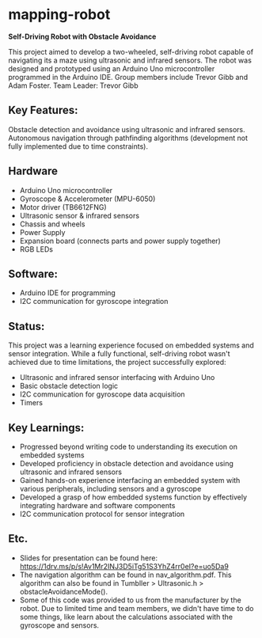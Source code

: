 # mapping-robot
**Self-Driving Robot with Obstacle Avoidance**

This project aimed to develop a two-wheeled, self-driving robot capable of navigating its a maze using ultrasonic and infrared sensors. The robot was designed and prototyped using an Arduino Uno microcontroller programmed in the Arduino IDE. Group members include Trevor Gibb and Adam Foster. Team Leader: Trevor Gibb


## Key Features:

Obstacle detection and avoidance using ultrasonic and infrared sensors.
Autonomous navigation through pathfinding algorithms (development not fully implemented due to time constraints).


## Hardware

* Arduino Uno microcontroller
* Gyroscope & Accelerometer (MPU-6050)
* Motor driver (TB6612FNG)
* Ultrasonic sensor & infrared sensors
* Chassis and wheels
* Power Supply
* Expansion board (connects parts and power supply together)
* RGB LEDs


## Software:

* Arduino IDE for programming
* I2C communication for gyroscope integration


## Status:

This project was a learning experience focused on embedded systems and sensor integration. While a fully functional, self-driving robot wasn't achieved due to time limitations, the project successfully explored:

* Ultrasonic and infrared sensor interfacing with Arduino Uno
* Basic obstacle detection logic
* I2C communication for gyroscope data acquisition
* Timers


## Key Learnings:

* Progressed beyond writing code to understanding its execution on embedded systems
* Developed proficiency in obstacle detection and avoidance using ultrasonic and infrared sensors
* Gained hands-on experience interfacing an embedded system with various peripherals, including sensors and a gyroscope
* Developed a grasp of how embedded systems function by effectively integrating hardware and software components
* I2C communication protocol for sensor integration


## Etc.

* Slides for presentation can be found here: https://1drv.ms/p/s!Av1Mr2INJ3D5iTg51S3YhZ4rr0eI?e=uo5Da9
* The navigation algorithm can be found in nav_algorithm.pdf. This algorithm can also be found in Tumbller > Ultrasonic.h > obstacleAvoidanceMode().
* Some of this code was provided to us from the manufacturer by the robot. Due to limited time and team members, we didn't have time to do some things, like learn about the calculations associated with the gyroscope and sensors.
